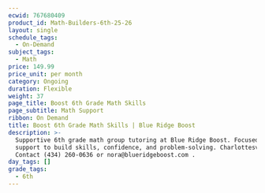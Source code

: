 ```yaml
---
ecwid: 767680409
product_id: Math-Builders-6th-25-26
layout: single
schedule_tags:
  - On-Demand
subject_tags:
  - Math
price: 149.99
price_unit: per month
category: Ongoing
duration: Flexible
weight: 37
page_title: Boost 6th Grade Math Skills
page_subtitle: Math Support
ribbon: On Demand
title: Boost 6th Grade Math Skills | Blue Ridge Boost
description: >-
  Supportive 6th grade math group tutoring at Blue Ridge Boost. Focused math
  support to build skills, confidence, and problem-solving. Charlottesville, VA.
  Contact (434) 260-0636 or nora@blueridgeboost.com .
day_tags: []
grade_tags:
  - 6th
---
```


